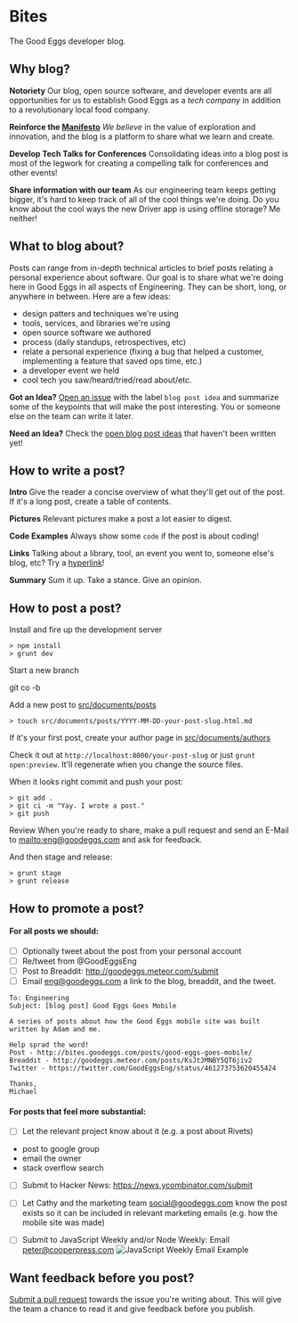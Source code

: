 # Bites
The Good Eggs developer blog.


Why blog?
---------

**Notoriety**
Our blog, open source software, and developer events are all opportunities for us
to establish Good Eggs as a _tech company_ in addition to a revolutionary local food company.

**Reinforce the [Manifesto](https://github.com/goodeggs/bites/blob/master/src/documents/posts/2014-02-25-manifesto.html.md#we-believe)**
_We believe_ in the value of exploration and innovation, and the blog is a platform to share what we learn and create.

**Develop Tech Talks for Conferences**
Consolidating ideas into a blog post is most of the legwork for creating a compelling talk for conferences and other events!

**Share information with our team**
As our engineering team keeps getting bigger, it's hard to keep track of all of the cool things we're doing. Do you know about the cool ways the new Driver app is using offline storage? Me neither!

What to blog about?
-------------------
Posts can range from in-depth technical articles to brief posts relating a personal experience about software. Our goal is to share what we're doing here in Good Eggs in all aspects of Engineering. They can be short, long, or anywhere in between. Here are a few ideas:

* design patters and techniques we're using
* tools, services, and libraries we're using
* open source software we authored
* process (daily standups, retrospectives, etc)
* relate a personal experience (fixing a bug that helped a customer, implementing a feature that saved ops time, etc.)
* a developer event we held
* cool tech you saw/heard/tried/read about/etc.


**Got an Idea?**
[Open an issue](https://github.com/goodeggs/bites/issues/new) with the label `blog post idea` and summarize some of the keypoints that will make the post interesting. You or someone else on the team can write it later.

**Need an Idea?**
Check the [open blog post ideas](https://github.com/goodeggs/bites/issues?labels=blog+post+idea&state=open) that haven't been written yet!

How to write a post?
--------------------

**Intro**
Give the reader a concise overview of what they'll get out of the post. If it's a long post, create a table of contents.

**Pictures**
Relevant pictures make a post a lot easier to digest.

**Code Examples**
Always show some `code` if the post is about coding!

**Links**
Talking about a library, tool, an event you went to, someone else's blog, etc? Try a [hyperlink](http://en.wikipedia.org/wiki/Hyperlink)!

**Summary**
Sum it up. Take a stance. Give an opinion.

How to post a post?
-------------------
Install and fire up the development server

    > npm install
    > grunt dev

Start a new branch

git co -b <post-slug>

Add a new post to [src/documents/posts](https://github.com/goodeggs/bites/tree/master/src/documents/posts)

    > touch src/documents/posts/YYYY-MM-DD-your-post-slug.html.md

If it's your first post, create your author page in [src/documents/authors](https://github.com/goodeggs/bites/tree/master/src/documents/authors)

Check it out at `http://localhost:8000/your-post-slug` or just `grunt open:preview`.  It'll regenerate when you change the source files.

When it looks right commit and push your post:

    > git add .
    > git ci -m "Yay. I wrote a post."
    > git push

Review
When you're ready to share, make a pull request and send an E-Mail to [mailto:eng@goodeggs.com](eng@goodeggs.com) and ask for feedback.

And then stage and release:

    > grunt stage
    > grunt release

How to promote a post?
----------------------

#### For all posts we should:

* [ ] Optionally tweet about the post from your personal account
* [ ] Re/tweet from @GoodEggsEng
* [ ] Post to Breaddit: http://goodeggs.meteor.com/submit
* [ ] Email <eng@goodeggs.com> a link to the blog, breaddit, and the tweet.
```
To: Engineering
Subject: [blog post] Good Eggs Goes Mobile

A series of posts about how the Good Eggs mobile site was built written by Adam and me.

Help sprad the word!
Post - http://bites.goodeggs.com/posts/good-eggs-goes-mobile/
Breaddit - http://goodeggs.meteor.com/posts/KsJtJMNBY5QT6jiv2
Twitter - https://twitter.com/GoodEggsEng/status/461273753620455424

Thanks,
Michael
```

#### For posts that feel more substantial:

* [ ] Let the relevant project know about it (e.g. a post about Rivets)
 - post to google group
 - email the owner
 - stack overflow search
* [ ] Submit to Hacker News: https://news.ycombinator.com/submit
* [ ] Let Cathy and the marketing team <social@goodeggs.com> know the post exists so it can be included in relevant marketing emails (e.g. how the mobile site was made)
* [ ] Submit to JavaScript Weekly and/or Node Weekly: Email <peter@cooperpress.com>
![JavaScript Weekly Email Example](https://raw.githubusercontent.com/goodeggs/bites/master/src/files/images/javascript-weekly-example.png)


Want feedback before you post?
-----------------------
[Submit a pull request](https://github.com/goodeggs/bites/compare/) towards the issue you're writing about. This will give the team a chance to read it and give feedback before you publish.
